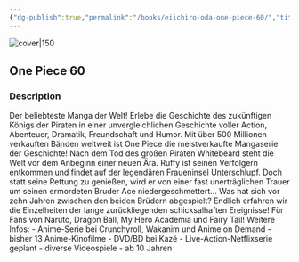 ```yaml
---
{"dg-publish":true,"permalink":"/books/eiichiro-oda-one-piece-60/","title":"\"One Piece 60\"","tags":["Fantasy","manga","pirate"]}
---
```




![cover|150](http://books.google.com/books/content?id=KCDRCgAAQBAJ&printsec=frontcover&img=1&zoom=1&edge=curl&source=gbs_api)

## One Piece 60

### Description

Der beliebteste Manga der Welt! Erlebe die Geschichte des zukünftigen Königs der Piraten in einer unvergleichlichen Geschichte voller Action, Abenteuer, Dramatik, Freundschaft und Humor. Mit über 500 Millionen verkauften Bänden weltweit ist One Piece die meistverkaufte Mangaserie der Geschichte! Nach dem Tod des großen Piraten Whitebeard steht die Welt vor dem Anbeginn einer neuen Ära. Ruffy ist seinen Verfolgern entkommen und findet auf der legendären Fraueninsel Unterschlupf. Doch statt seine Rettung zu genießen, wird er von einer fast unerträglichen Trauer um seinen ermordeten Bruder Ace niedergeschmettert... Was hat sich vor zehn Jahren zwischen den beiden Brüdern abgespielt? Endlich erfahren wir die Einzelheiten der lange zurückliegenden schicksalhaften Ereignisse! Für Fans von Naruto, Dragon Ball, My Hero Academia und Fairy Tail! Weitere Infos: - Anime-Serie bei Crunchyroll, Wakanim und Anime on Demand - bisher 13 Anime-Kinofilme - DVD/BD bei Kazé - Live-Action-Netflixserie geplant - diverse Videospiele - ab 10 Jahren
```